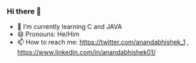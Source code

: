 ### Hi there 👋
- 🌱 I’m currently learning C and JAVA 
- 😄 Pronouns: He/Him
- 📫 How to reach me: https://twitter.com/anandabhishek_1 ,  https://www.linkedin.com/in/anandabhishek01/                    

<!--
**anandabhishek01/anandabhishek01** is a ✨ _special_ ✨ repository because its `README.md` (this file) appears on your GitHub profile.

Here are some ideas to get you started:

- 🔭 I’m currently working on ...
- 🌱 I’m currently learning ...
- 👯 I’m looking to collaborate on ...
- 🤔 I’m looking for help with ...
- 💬 Ask me about ...
- 📫 How to reach me: ...
- 😄 Pronouns: ...
- ⚡ Fun fact: ...
-->
